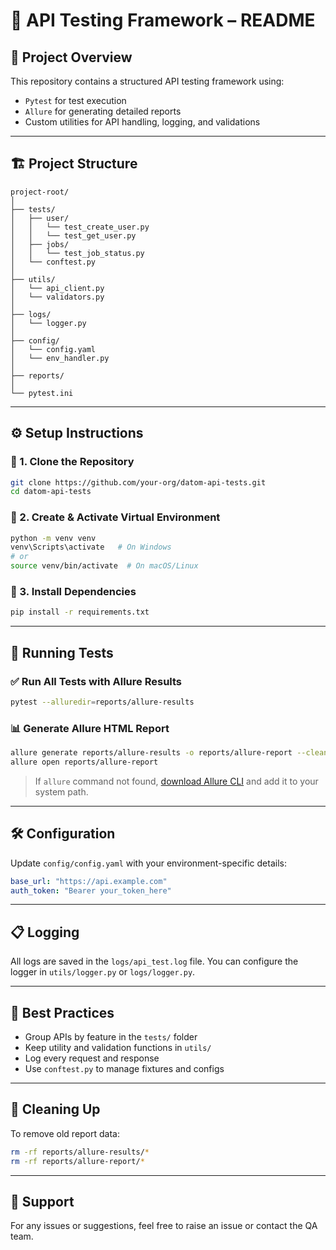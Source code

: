 # 📘 API Testing Framework – README

## 📂 Project Overview

This repository contains a structured API testing framework using:
- `Pytest` for test execution
- `Allure` for generating detailed reports
- Custom utilities for API handling, logging, and validations

---

## 🏗️ Project Structure

```
project-root/
│
├── tests/
│   ├── user/
│   │   └── test_create_user.py
│   │   └── test_get_user.py
│   ├── jobs/
│   │   └── test_job_status.py
│   └── conftest.py
│
├── utils/
│   └── api_client.py
│   └── validators.py
│
├── logs/
│   └── logger.py
│
├── config/
│   └── config.yaml
│   └── env_handler.py
│
├── reports/
│
└── pytest.ini

```

---

## ⚙️ Setup Instructions

### 🔹 1. Clone the Repository
```bash
git clone https://github.com/your-org/datom-api-tests.git
cd datom-api-tests
```

### 🔹 2. Create & Activate Virtual Environment
```bash
python -m venv venv
venv\Scripts\activate   # On Windows
# or
source venv/bin/activate  # On macOS/Linux
```

### 🔹 3. Install Dependencies
```bash
pip install -r requirements.txt
```

---

## 🧪 Running Tests

### ✅ Run All Tests with Allure Results
```bash
pytest --alluredir=reports/allure-results
```

### 📊 Generate Allure HTML Report
```bash
allure generate reports/allure-results -o reports/allure-report --clean
allure open reports/allure-report
```

> If `allure` command not found, [download Allure CLI](https://docs.qameta.io/allure/#_installing_a_commandline) and add it to your system path.

---

## 🛠 Configuration

Update `config/config.yaml` with your environment-specific details:
```yaml
base_url: "https://api.example.com"
auth_token: "Bearer your_token_here"
```

---

## 📋 Logging

All logs are saved in the `logs/api_test.log` file. You can configure the logger in `utils/logger.py` or `logs/logger.py`.

---

## 📌 Best Practices

- Group APIs by feature in the `tests/` folder
- Keep utility and validation functions in `utils/`
- Log every request and response
- Use `conftest.py` to manage fixtures and configs

---

## 🧼 Cleaning Up

To remove old report data:
```bash
rm -rf reports/allure-results/*
rm -rf reports/allure-report/*
```

---

## 🙋 Support

For any issues or suggestions, feel free to raise an issue or contact the QA team.